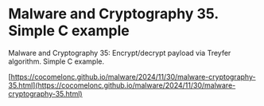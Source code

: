# Malware and Cryptography 35. Simple C example

Malware and Cryptography 35: Encrypt/decrypt payload via Treyfer algorithm. Simple C example.        

[https://cocomelonc.github.io/malware/2024/11/30/malware-cryptography-35.html](https://cocomelonc.github.io/malware/2024/11/30/malware-cryptography-35.html)     